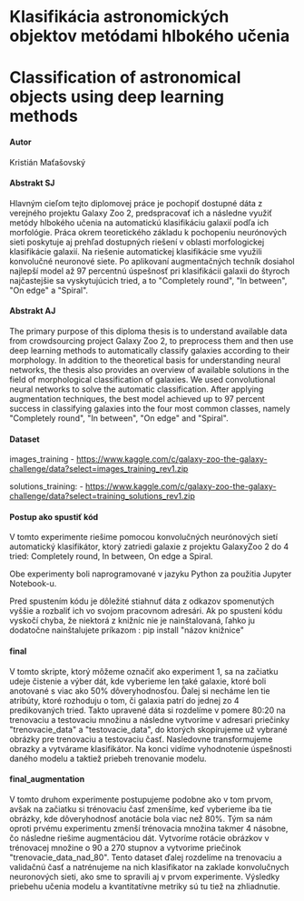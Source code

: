 # 	Klasifikácia astronomických objektov metódami hlbokého učenia
# 	Classification of astronomical objects using deep learning methods

#### Autor

Kristián Maťašovský


#### Abstrakt SJ
Hlavným cieľom tejto diplomovej práce je pochopiť dostupné dáta z verejného projektu Galaxy Zoo 2, predspracovať ich a následne využiť metódy hlbokého učenia na automatickú klasifikáciu galaxií podľa ich morfológie. Práca okrem teoretického základu k pochopeniu neurónových sieti poskytuje aj prehľad  dostupných riešení v oblasti morfologickej klasifikácie galaxií. Na riešenie automatickej klasifikácie sme využili konvolučné neuronové siete. Po aplikovaní augmentačných techník dosiahol najlepší model až 97 percentnú úspešnosť pri klasifikácii galaxii do štyroch najčastejšie sa vyskytujúcich tried, a to "Completely round", "In between", "On edge" a "Spiral".

#### Abstrakt AJ
The primary purpose of this diploma thesis is to understand available data from crowdsourcing project Galaxy Zoo 2, to preprocess them and then use deep learning methods to automatically classify galaxies according to their morphology. In addition to the theoretical basis for understanding neural networks, the thesis also provides an overview of available solutions in the field of morphological classification of galaxies. We used convolutional neural networks to solve the automatic classification. After applying augmentation techniques, the best model achieved up to 97 percent success in classifying galaxies into the four most common classes, namely "Completely round", "In between", "On edge" and "Spiral".
#### Dataset
images_training - https://www.kaggle.com/c/galaxy-zoo-the-galaxy-challenge/data?select=images_training_rev1.zip

solutions_training: - https://www.kaggle.com/c/galaxy-zoo-the-galaxy-challenge/data?select=training_solutions_rev1.zip


#### Postup ako spustiť kód

V tomto experimente riešime pomocou konvolučných neurónových sietí automatický klasifikátor, ktorý zatriedi galaxie z projektu GalaxyZoo 2 do 4 tried: Completely round, In between, On edge a Spiral. 

Obe experimenty boli naprogramované v jazyku Python za použitia Jupyter Notebook-u.

Pred spustením kódu je dôležité stiahnuť dáta z odkazov spomenutých vyššie a rozbaliť ich vo svojom pracovnom adresári. Ak po spustení kódu vyskočí chyba, že niektorá z knižníc nie je nainštalovaná, ľahko ju dodatočne nainštalujete príkazom : pip install "názov knižnice"


#### final

V tomto skripte, ktorý môžeme označiť ako experiment 1, sa na začiatku udeje čistenie a výber dát, kde vyberieme len také galaxie, ktoré boli anotované s viac ako 50% dôveryhodnosťou. Ďalej si necháme len tie atribúty, ktoré rozhoduju o tom, či galaxia patrí do jednej zo 4 predikovaných tried. Takto upravené dáta si rozdelíme v pomere 80:20 na trenovaciu a testovaciu množinu a následne vytvoríme v adresari priečinky "trenovacie_data" a "testovacie_data", do ktorých skopírujeme už vybrané obrázky pre trenovaciu a testovaciu časť. Nasledovne transformujeme obrazky a vytvárame klasifikátor. Na konci vidíme vyhodnotenie úspešnosti daného modelu a taktiež priebeh trenovanie modelu.

#### final_augmentation

V tomto druhom experimente postupujeme podobne ako v tom prvom, avšak na začiatku si trénovaciu časť zmenšíme, keď vyberieme iba tie obrázky, kde dôveryhodnosť anotácie bola viac než 80%. Tým sa nám oproti prvému experimentu zmenší trénovacia množina takmer 4 násobne, čo následne riešime augmentáciou dát. Vytvoríme rotácie obrázkov v trénovacej množine o 90 a 270 stupnov a vytvorime priečinok "trenovacie_data_nad_80". Tento dataset ďalej rozdelíme na trenovaciu a validačnú časť a natrénujeme na nich klasifikator na zaklade konvolučnych neuronových sieti, ako sme to spravili aj v prvom experimente. Výsledky priebehu učenia modelu a kvantitatívne metriky sú tu tiež na zhliadnutie.


